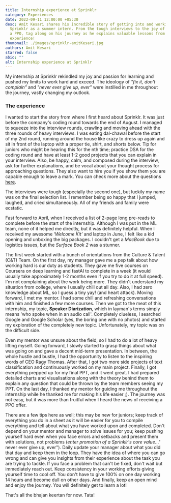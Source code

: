 ```yaml
---
title: Internship experience at Sprinklr
category: Experiences
date: 2022-09-11 12:00:00 +05:30
desc: Amit Kesari shares his incredible story of getting into and working at
  Sprinklr as a summer intern. From the tough interviews to the joy of receiving
  a PPO, tag along on his journey as he explains valuable lessons from
  experience!
thumbnail: ./images/sprinklr-amitKesari.jpg
authors: Amit Kesari
starred: false
abio: ""
alt: Internship experience at Sprinklr
---
```


My internship at Sprinklr rekindled my joy and passion for learning and pushed my limits to work hard and exceed. The ideology of *"fix it, don't complain"* and *"never ever give up, ever"* were instilled in me throughout the journey, vastly changing my outlook.

### **The experience**

I wanted to start the story from where I first heard about Sprinklr. It was just before the company's coding round towards the end of August. I managed to squeeze into the interview rounds, crawling and moving ahead with the three rounds of heavy interviews. I was eating dal-chawal before the start of my 2nd round, running around the house like crazy to dress up again and sit in front of the laptop with a proper tie, shirt, and shorts below. Tip for juniors who might be hearing this for the nth time; practice DSA for the coding round and have at least 1-2 good projects that you can explain in your interview. Also, be happy, calm, and composed during the interview, ask for further explanations, and be vocal about your thought process for approaching questions. They also want to hire you if you show them you are capable enough to leave a mark. You can check more about the questions [here](https://docs.google.com/document/d/1E952TDkK3XmvkD3jkJL59_Lq8dKd4wnibumxIMNYfUg/edit?usp=sharing).

The interviews were tough (especially the second one), but luckily my name was on the final selection list. I remember being so happy that I jumped, laughed, and cried simultaneously. All of my friends and family were ecstatic.

Fast forward to April, when I received a list of 2-page long pre-reads to complete before the start of the internship. Although I was put in the ML team, none of it helped me directly, but it was definitely helpful. When I received my awesome ‘*Welcome Kit’* and laptop in June, I felt like a kid opening and unboxing the big packages. I couldn't get a *MacBook* due to logistics issues, but the *Surface Book 2* was a stunner.

The first week started with a bunch of orientations from the Culture & Talent (C&T) Team. On the first day, my manager gave me a pep talk about how working hard is our duty as students. They gave me five courses on Coursera on deep learning and fastAI to complete in a week (it would usually take approximately 1-2 months even if you try to do it at full speed). I'm not complaining about the work being more. They didn't understand my situation from college, where I usually chill out all day. Also, I had zero knowledge about ML, so I guess a tiny yay! (and heart attack). Moving forward, I met my mentor. I had some chill and refreshing conversations with him and finished a few more courses. Then we got to the meat of this internship, my topic, **Speaker Diarization**, which in layman's terms simply means 'who spoke when in an audio call'. Completely clueless, I searched Google and Google Scholar (yes, the boring one with no photos) and started my exploration of the completely new topic. Unfortunately, my topic was on the difficult side.

Even my mentor was unsure about the field, so I had to do a lot of heavy lifting myself. Going forward, I slowly started to grasp things about what was going on and gave a decent mid-term presentation. In between, the whole hustle and bustle, I had the opportunity to listen to the inspiring words of CEO Ragy Thomas. After that, I got two more side projects of text classification and continuously worked on my main project. Finally, I got everything prepped up for my final PPT, and it went great. I had prepared detailed charts and visualisations along with the theory behind them to explain any question that could be thrown by the team members seeing my PPT. On the last day, I thanked my mentor for guiding me throughout the internship while he thanked me for making his life easier ;). The journey was not easy, but it was more than fruitful when I heard the news of receiving a PPO offer.

There are a few tips here as well; this may be new for juniors; keep track of everything you do in a sheet as it will be easier for you to compile everything and tell about what you have worked upon and completed. Don't depend on your mentor and manager to solve issues for you; keep pushing yourself hard even when you face errors and setbacks and present them with solutions, not problems (*enter promotion of a Sprinklr's core value*…" never ever give up, ever"). Daily update your manager about what you did that day and keep them in the loop. They have the idea of where you can go wrong and can give you insights from their experience about the task you are trying to tackle. If you face a problem that can't be fixed, don't wait but immediately reach out. Keep consistency in your working efforts giving yourself time to cool off. You don't have to give 100% on one day working 14 hours and become dull on other days. And finally, keep an open mind and enjoy the journey. You will definitely get to learn a lot!

That's all the bhajan keertan for now. Tata!